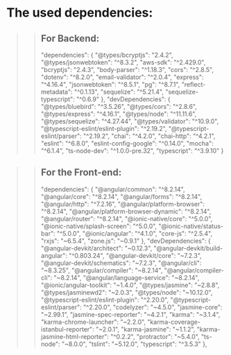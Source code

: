 # The used dependencies:
>> ## For Backend:
>> "dependencies": {
    "@types/bcryptjs": "2.4.2",
    "@types/jsonwebtoken": "^8.3.2",
    "aws-sdk": "^2.429.0",
    "bcryptjs": "2.4.3",
    "body-parser": "^1.18.3",
    "cors": "^2.8.5",
    "dotenv": "^8.2.0",
    "email-validator": "^2.0.4",
    "express": "^4.16.4",
    "jsonwebtoken": "^8.5.1",
    "pg": "^8.7.1",
    "reflect-metadata": "^0.1.13",
    "sequelize": "^5.21.4",
    "sequelize-typescript": "^0.6.9"
  },
  "devDependencies": {
    "@types/bluebird": "^3.5.26",
    "@types/cors": "^2.8.6",
    "@types/express": "^4.16.1",
    "@types/node": "^11.11.6",
    "@types/sequelize": "^4.27.44",
    "@types/validator": "^10.9.0",
    "@typescript-eslint/eslint-plugin": "^2.19.2",
    "@typescript-eslint/parser": "^2.19.2",
    "chai": "^4.2.0",
    "chai-http": "^4.2.1",
    "eslint": "^6.8.0",
    "eslint-config-google": "^0.14.0",
    "mocha": "^6.1.4",
    "ts-node-dev": "^1.0.0-pre.32",
    "typescript": "^3.9.10"
  }

  >> ## For the Front-end:
  >> "dependencies": {
    "@angular/common": "^8.2.14",
    "@angular/core": "^8.2.14",
    "@angular/forms": "^8.2.14",
    "@angular/http": "^7.2.16",
    "@angular/platform-browser": "^8.2.14",
    "@angular/platform-browser-dynamic": "^8.2.14",
    "@angular/router": "^8.2.14",
    "@ionic-native/core": "^5.0.0",
    "@ionic-native/splash-screen": "^5.0.0",
    "@ionic-native/status-bar": "^5.0.0",
    "@ionic/angular": "^4.1.0",
    "core-js": "^2.5.4",
    "rxjs": "~6.5.4",
    "zone.js": "~0.9.1"
  },
  "devDependencies": {
    "@angular-devkit/architect": "~0.12.3",
    "@angular-devkit/build-angular": "^0.803.24",
    "@angular-devkit/core": "~7.2.3",
    "@angular-devkit/schematics": "~7.2.3",
    "@angular/cli": "~8.3.25",
    "@angular/compiler": "~8.2.14",
    "@angular/compiler-cli": "~8.2.14",
    "@angular/language-service": "~8.2.14",
    "@ionic/angular-toolkit": "~1.4.0",
    "@types/jasmine": "~2.8.8",
    "@types/jasminewd2": "~2.0.3",
    "@types/node": "~10.12.0",
    "@typescript-eslint/eslint-plugin": "^2.20.0",
    "@typescript-eslint/parser": "^2.20.0",
    "codelyzer": "~4.5.0",
    "jasmine-core": "~2.99.1",
    "jasmine-spec-reporter": "~4.2.1",
    "karma": "~3.1.4",
    "karma-chrome-launcher": "~2.2.0",
    "karma-coverage-istanbul-reporter": "~2.0.1",
    "karma-jasmine": "~1.1.2",
    "karma-jasmine-html-reporter": "^0.2.2",
    "protractor": "~5.4.0",
    "ts-node": "~8.0.0",
    "tslint": "~5.12.0",
    "typescript": "^3.5.3"
  },